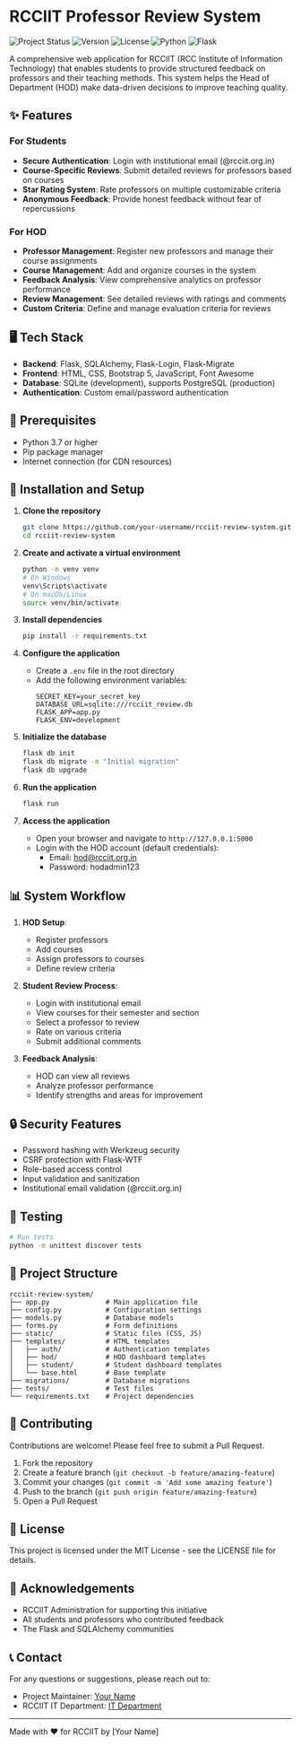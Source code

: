 # RCCIIT Professor Review System

![Project Status](https://img.shields.io/badge/status-active-brightgreen)
![Version](https://img.shields.io/badge/version-1.0.0-blue)
![License](https://img.shields.io/badge/license-MIT-green)
![Python](https://img.shields.io/badge/python-3.7%2B-blue)
![Flask](https://img.shields.io/badge/flask-2.0%2B-red)

A comprehensive web application for RCCIIT (RCC Institute of Information Technology) that enables students to provide structured feedback on professors and their teaching methods. This system helps the Head of Department (HOD) make data-driven decisions to improve teaching quality.

## ✨ Features

### For Students
- **Secure Authentication**: Login with institutional email (@rcciit.org.in)
- **Course-Specific Reviews**: Submit detailed reviews for professors based on courses
- **Star Rating System**: Rate professors on multiple customizable criteria
- **Anonymous Feedback**: Provide honest feedback without fear of repercussions

### For HOD
- **Professor Management**: Register new professors and manage their course assignments
- **Course Management**: Add and organize courses in the system
- **Feedback Analysis**: View comprehensive analytics on professor performance
- **Review Management**: See detailed reviews with ratings and comments
- **Custom Criteria**: Define and manage evaluation criteria for reviews

## 🖥️ Tech Stack

- **Backend**: Flask, SQLAlchemy, Flask-Login, Flask-Migrate
- **Frontend**: HTML, CSS, Bootstrap 5, JavaScript, Font Awesome
- **Database**: SQLite (development), supports PostgreSQL (production)
- **Authentication**: Custom email/password authentication

## 📝 Prerequisites

- Python 3.7 or higher
- Pip package manager
- Internet connection (for CDN resources)

## 🚀 Installation and Setup

1. **Clone the repository**
   ```bash
   git clone https://github.com/your-username/rcciit-review-system.git
   cd rcciit-review-system
   ```

2. **Create and activate a virtual environment**
   ```bash
   python -m venv venv
   # On Windows
   venv\Scripts\activate
   # On macOS/Linux
   source venv/bin/activate
   ```

3. **Install dependencies**
   ```bash
   pip install -r requirements.txt
   ```

4. **Configure the application**
   - Create a `.env` file in the root directory
   - Add the following environment variables:
     ```
     SECRET_KEY=your_secret_key
     DATABASE_URL=sqlite:///rcciit_review.db
     FLASK_APP=app.py
     FLASK_ENV=development
     ```

5. **Initialize the database**
   ```bash
   flask db init
   flask db migrate -m "Initial migration"
   flask db upgrade
   ```

6. **Run the application**
   ```bash
   flask run
   ```

7. **Access the application**
   - Open your browser and navigate to `http://127.0.0.1:5000`
   - Login with the HOD account (default credentials):
     - Email: hod@rcciit.org.in
     - Password: hodadmin123

## 📊 System Workflow

1. **HOD Setup**:
   - Register professors
   - Add courses
   - Assign professors to courses
   - Define review criteria

2. **Student Review Process**:
   - Login with institutional email
   - View courses for their semester and section
   - Select a professor to review
   - Rate on various criteria
   - Submit additional comments

3. **Feedback Analysis**:
   - HOD can view all reviews
   - Analyze professor performance
   - Identify strengths and areas for improvement

## 🔒 Security Features

- Password hashing with Werkzeug security
- CSRF protection with Flask-WTF
- Role-based access control
- Input validation and sanitization
- Institutional email validation (@rcciit.org.in)

## 🧪 Testing

```bash
# Run tests
python -m unittest discover tests
```

## 📁 Project Structure

```
rcciit-review-system/
├── app.py              # Main application file
├── config.py           # Configuration settings
├── models.py           # Database models
├── forms.py            # Form definitions
├── static/             # Static files (CSS, JS)
├── templates/          # HTML templates
│   ├── auth/           # Authentication templates
│   ├── hod/            # HOD dashboard templates
│   ├── student/        # Student dashboard templates
│   └── base.html       # Base template
├── migrations/         # Database migrations
├── tests/              # Test files
└── requirements.txt    # Project dependencies
```

## 🤝 Contributing

Contributions are welcome! Please feel free to submit a Pull Request.

1. Fork the repository
2. Create a feature branch (`git checkout -b feature/amazing-feature`)
3. Commit your changes (`git commit -m 'Add some amazing feature'`)
4. Push to the branch (`git push origin feature/amazing-feature`)
5. Open a Pull Request

## 📜 License

This project is licensed under the MIT License - see the LICENSE file for details.

## 🙏 Acknowledgements

- RCCIIT Administration for supporting this initiative
- All students and professors who contributed feedback
- The Flask and SQLAlchemy communities

## 📞 Contact

For any questions or suggestions, please reach out to:
- Project Maintainer: [Your Name](mailto:your.email@example.com)
- RCCIIT IT Department: [IT Department](mailto:it@rcciit.org.in)

---

Made with ❤️ for RCCIIT by [Your Name]
